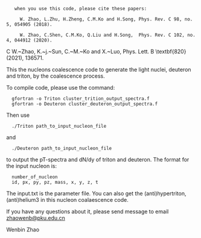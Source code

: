        when you use this code, please cite these papers:

         W. Zhao, L.Zhu, H.Zheng, C.M.Ko and H.Song, Phys. Rev. C 98, no. 5, 054905 (2018).

         W. Zhao, C.Shen, C.M.Ko, Q.Liu and H.Song,  Phys. Rev. C 102, no. 4, 044912 (2020).  

C        W.~Zhao, K.~j.~Sun, C.~M.~Ko and X.~Luo, Phys. Lett. B \textbf{820} (2021), 136571.    

This the nucleons coalescence code to generate the light nuclei, deuteron and triton, 
by the coalescence process. 

To compile code, please use the command:

      gfortran -o Triton cluster_trition_output_spectra.f 
      gfortran -o Deuteron cluster_deuteron_output_spectra.f 

Then use 

      ./Triton path_to_input_nucleon_file 

and

      ./Deuteron path_to_input_nucleon_file 

to output the pT-spectra and dN/dy of triton and deuteron. 
The format for the input nucleon is:

      number_of_nucleon
      id, px, py, pz, mass, x, y, z, t

The input.txt is the parameter file. You can also get the (anti)hypertriton, 
(anti)helium3 in this nucleon coalaescence code.

If you have any questions about it, please send message to email zhaowenb@pku.edu.cn

Wenbin Zhao
 



